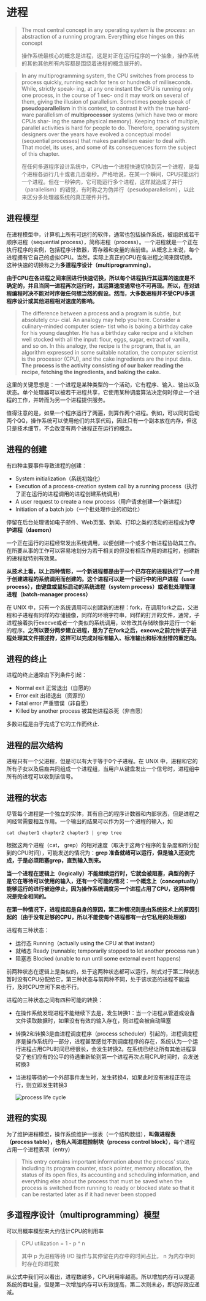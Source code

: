 # 进程

> The most central concept in any operating system is the *process*: an abstraction of a running program.  Everything else hinges on this concept
>
> 操作系统最核心的概念是进程，这是对正在运行程序的一个抽象，操作系统的其他其他所有内容都是围绕着进程的概念展开的。

> In any multiprogramming system, the CPU switches from process to process quickly, running each for tens or hundreds of milliseconds. While, strictly speak- ing, at any one instant the CPU is running only one process, in the course of 1 sec- ond it may work on several of them, giving the illusion of parallelism. Sometimes people speak of **pseudoparallelism** in this context, to contrast it with the true hard- ware parallelism of **multiprocessor** systems (which have two or more CPUs shar- ing the same physical memory). Keeping track of multiple, parallel activities is hard for people to do. Therefore, operating system designers over the years have evolved a conceptual model (sequential processes) that makes parallelism easier to deal with. That model, its uses, and some of its consequences form the subject of this chapter.
>
> 在任何多道程序设计系统中，CPU由一个进程快速切换到另一个进程，是每个进程各运行几十或者几百毫秒。严格地说，在某一个瞬间，CPU只能运行一个进程。但在一秒钟内，它可能运行多个进程，这样就造成了并行（parallelism）的错觉，有时称之为伪并行（pesudoparallelism），以此来区分多处理器系统的真正硬件并行。

## 进程模型

在进程模型中，计算机上所有可运行的软件，通常也包括操作系统，被组织成若干顺序进程（sequential process），简称进程（process）。一个进程就是一个正在执行程序的实例，包括程序计数器，寄存器和变量的当前值。从概念上来说，每个进程拥有它自己的虚拟CPU。当然，实际上真正的CPU在各进程之间来回切换。这种快速的切换称之为**多道程序设计（multiprogramming）**。

**由于CPU在各进程之间来回进行快速切换，所以每个进程执行其运算的速度是不确定的，并且当同一进程再次运行时，其运算速度通常也不可再现。所以，在对进程编程时决不能对时序做任何想当然的假设。然而，大多数进程并不受CPU多道程序设计或其他进程相对速度的影响。**

> The difference between a process and a program is subtle, but absolutely cru- cial. An analogy may help you here. Consider a culinary-minded computer scien- tist who is baking a birthday cake for his young daughter. He has a birthday cake recipe and a kitchen well stocked with all the input: flour, eggs, sugar, extract of vanilla, and so on. In this analogy, the recipe is the program, that is, an algorithm expressed in some suitable notation, the computer scientist is the processor (CPU), and the cake ingredients are the input data. **The process is the activity consisting of our baker reading the recipe, fetching the ingredients, and baking the cake.**

这里的关键思想是：一个进程是某种类型的一个活动，它有程序、输入、输出以及状态。单个处理器可以被若干进程共享，它使用某种调度算法决定何时停止一个进程的工作，并转而为另一个进程提供服务。

值得注意的是，如果一个程序运行了两遍，则算作两个进程。例如，可以同时启动两个QQ，操作系统可以使用他们的共享代码，因此只有一个副本放在内存，但这只是技术细节，不会改变有两个进程正在运行的概念。

## 进程的创建

有四种主要事件导致进程的创建：

- System initialization（系统初始化）
- Execution of a process-creation system call by a running process（执行了正在运行的进程调用的进程创建系统调用）
- A user request to create a new process（用户请求创建一个新进程）
- Initiation of a batch job（一个批处理作业的初始化）

停留在后台处理诸如电子邮件、Web页面、新闻、打印之类的活动的进程成为**守护进程（daemon）**

一个正在运行的进程经常发出系统调用，以便创建一个或多个新进程协助其工作。在所要从事的工作可以容易地划分为若干相关的但没有相互作用的进程时，创建新的进程就特别有效果。

**从技术上看，以上四种情形，一个新进程都是由于一个已存在的进程执行了一个用于创建进程的系统调用而创建的。这个进程可以是一个运行中的用户进程（user process），由键盘或鼠标启动的系统进程（system process）或者批处理管理进程（batch-manager process）**

在 UNIX 中，只有一个系统调用可以创建新的进程：fork，在调用fork之后，父进程和子进程有同样的存储镜像，同样的环境字符串，同样的打开的文件，通常，子进程接着执行execve或者一个类似的系统调用，以修改其存储映像并运行一个新的程序。**之所以要分两步建立进程，是为了在fork之后，execve之前允许该子进程处理其文件描述符，这样可以完成对标准输入、标准输出和标准出错的重定向。**



## 进程的终止

进程的终止通常由下列条件引起：

- Normal exit 正常退出（自愿的）
- Error exit 出错退出（资源的）
- Fatal error 严重错误（非自愿）
- Killed by another process 被其他进程杀死（非自愿）

多数进程是由于完成了它的工作而终止.



## 进程的层次结构

进程只有一个父进程，但是可以有大于等于0个子进程。在 UNIX 中，进程和它的所有子女以及后裔共同组成一个进程组，当用户从键盘发出一个信号时，进程组中所有的进程可以收到该信号。



## 进程的状态

尽管每个进程是一个独立的实体，其有自己的程序计数器和内部状态，但是进程之间经常需要相互作用。一个输出的结果可以作为另一个进程的输入，如

```shell
cat chapter1 chapter2 chapter3 | grep tree
```

根据这两个进程（cat， grep）的相对速度（取决于这两个程序的复杂度和所分配到的CPU时间），可能发送的情况为：**grep 准备就绪可以运行，但是输入还没完成，于是必须阻塞grep，直到输入到来。**



**当一个进程在逻辑上（logically）不能继续运行时，它就会被阻塞，典型的例子是它在等待可以使用的输入，还有一个可能的情况：一个概念上（conceptually）能够运行的进行被迫停止，因为操作系统调度另一个进程占用了CPU，这两种情况是完全相同的。**

**在第一种情况下，进程挂起是自身的原因，第二种情况则是由系统技术上的原因引起的（由于没有足够的CPU，所以不能使每个进程都有一台它私用的处理器）**



进程有三种状态：

- 运行态 Running（actually using the CPU at that instant）
- 就绪态 Ready (runnable; temporarily stopped to let another process run )
- 阻塞态 Blocked (unable to run until some external event happens)

前两种状态在逻辑上是类似的，处于这两种状态都可以运行，制式对于第二种状态暂时没有CPU分配给它，第三种状态与前两种不同，处于该状态的进程不能运行，及时CPU空闲下来也不行。

进程的三种状态之间有四种可能的转换：

- 在操作系统发现进程不能继续下去是，发生转换1：当一个进程从管道或设备文件读取数据时，如果没有有效的输入存在，则进程会被自动阻塞
- 转换2和转换3是由进程调度程序（process scheduler）引起的，进程调度程序是操作系统的一部分，进程甚至感觉不到调度程序的存在，系统认为一个运行进程占用CPU时间已经很长，会发生转换2。在系统已经让所有其他进程享受了他们应有的公平的待遇重新轮到第一个进程再次占用CPU时间时，会发送转换3
- 当进程等待的一个外部事件发生时，发生转换4，如果此时没有进程正在运行，则立即发生转换3

  ![process life cycle](https://blog-1300663127.cos.ap-shanghai.myqcloud.com/BackEnd_Notes/operating%20system/processLifeCycle.png)


## 进程的实现

为了维护进程模型，操作系统维护一张表（一个结构数组），**叫做进程表（process table），也有人叫进程控制块（process control block）**，每个进程占用一个进程表项（entry）

> This entry contains important information about the process’ state, including its program counter, stack pointer, memory allocation, the status of its open files, its accounting and scheduling information, and everything else about the process that must be saved when the process is switched from running to ready or blocked state so that it can be restarted later as if it had never been stopped

## 多道程序设计（multiprogramming）模型

可以用概率模型来大约估计CPU的利用率

> CPU utilization = 1 - p ^ n
>
> 其中 p 为进程等待 I/O 操作与其停留在内存中的时间占比， n 为内存中同时存在的进程数

从公式中我们可以看出，进程数越多，CPU利用率越高。所以增加内存可以提高系统的吞吐量，但是第一次增加内存可以有效提高，第二次则未必，即边际效应递减。
